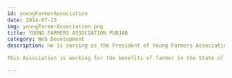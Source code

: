 ```yaml
---
id: youngFarmerAssociation
date: 2014-07-15
img: youngFarmerAssociation.png
title: YOUNG FARMERS ASSOCIATION PUNJAB
category: Web Development
description: He is serving as the President of Young Farmers Association Punjab.

This Association is working for the benefits of farmer in the State of Punjab. It has the strength of over 10000 members. It has a campus situated on Dr. Amrik Singh Cheema Marg at village Rakhra District Patiala, Punjab. The association helps farmers by providing them with new seeds and technology. It also organizes Kisan Melas to educate farmers on new techniques used in farming. The Association is run by an elected board of directors.

---
```

